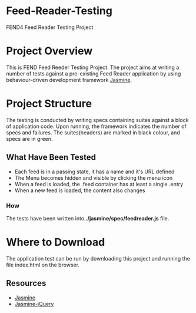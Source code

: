 # Feed-Reader-Testing
FEND4 Feed Reader Testing Project
# Project Overview

This is FEND Feed Reeder Testing Project.
The project aims at writing a number of tests against a pre-existing
Feed Reader application by using behaviour-driven development
framework [Jasmine](http://jasmine.github.io/).

# Project Structure

The testing is conducted by writing specs containing suites against
a block of application code. Upon running, the framework indicates the number of specs and
failures. The suites(headers) are marked in black colour, and specs are in green.


## What Have Been Tested

* Each feed is in a passing state, it has a name and it's URL defined
* The Menu becomes hidden and visible by clicking the menu icon
* When a feed is loaded, the .feed container has at least a single .entry
* When a new feed is loaded, the content also changes

### How
The tests have been written into **./jasmine/spec/feedreader.js** file.

# Where to Download

The application test can be run by downloading this project 
and running the file index.html on the browser.

## Resources
* [Jasmine](http://jasmine.github.io/)
* [Jasmine-jQuery](https://github.com/velesin/jasmine-jquery)
